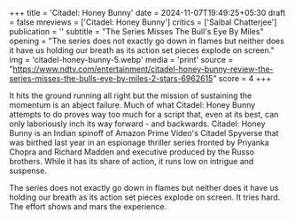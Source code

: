 +++
title = 'Citadel: Honey Bunny'
date = 2024-11-07T19:49:25+05:30
draft = false
mreviews = ['Citadel: Honey Bunny']
critics = ['Saibal Chatterjee']
publication = ''
subtitle = "The Series Misses The Bull's Eye By Miles"
opening = "The series does not exactly go down in flames but neither does it have us holding our breath as its action set pieces explode on screen."
img = 'citadel-honey-bunny-5.webp'
media = 'print'
source = "https://www.ndtv.com/entertainment/citadel-honey-bunny-review-the-series-misses-the-bulls-eye-by-miles-2-stars-6962615"
score = 4
+++

It hits the ground running all right but the mission of sustaining the momentum is an abject failure. Much of what Citadel: Honey Bunny attempts to do proves way too much for a script that, even at its best, can only laboriously inch its way forward - and backwards. Citadel: Honey Bunny is an Indian spinoff of Amazon Prime Video's Citadel Spyverse that was birthed last year in an espionage thriller series fronted by Priyanka Chopra and Richard Madden and executive produced by the Russo brothers. While it has its share of action, it runs low on intrigue and suspense.

The series does not exactly go down in flames but neither does it have us holding our breath as its action set pieces explode on screen. It tries hard. The effort shows and mars the experience.
